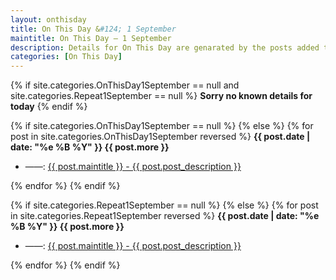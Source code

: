 ```yaml
---
layout: onthisday
title: On This Day &#124; 1 September
maintitle: On This Day — 1 September
description: Details for On This Day are genarated by the posts added to the website so the content is subject to changes/updates over time.
categories: [On This Day]
---
```


{% if site.categories.OnThisDay1September == null and site.categories.Repeat1September == null %}
<strong>Sorry no known details for today</strong>
{% endif %}

{% if site.categories.OnThisDay1September == null %}
{% else %}
{% for post in site.categories.OnThisDay1September reversed %}
<strong>{{ post.date | date: "%e %B %Y" }} {{ post.more }}</strong>
<ul>
<li> ——: <a href="{{ post.url }}">{{ post.maintitle }} - {{ post.post_description }}</a></li>
</ul>
{% endfor %}
{% endif %}

{% if site.categories.Repeat1September == null %}
{% else %}
{% for post in site.categories.Repeat1September reversed %}
<strong>{{ post.date | date: "%e %B %Y" }} {{ post.more }}</strong>
<ul>
<li> ——: <a href="{{ post.url }}">{{ post.maintitle }} - {{ post.post_description }}</a></li>
</ul>
{% endfor %}
{% endif %}
